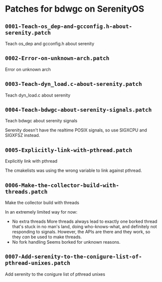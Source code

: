 # Patches for bdwgc on SerenityOS

## `0001-Teach-os_dep-and-gcconfig.h-about-serenity.patch`

Teach os_dep and gcconfig.h about serenity


## `0002-Error-on-unknown-arch.patch`

Error on unknown arch


## `0003-Teach-dyn_load.c-about-serenity.patch`

Teach dyn_load.c about serenity


## `0004-Teach-bdwgc-about-serenity-signals.patch`

Teach bdwgc about serenity signals

Serenity doesn't have the realtime POSIX signals, so use SIGXCPU and
SIGXFSZ instead.

## `0005-Explicitly-link-with-pthread.patch`

Explicitly link with pthread

The cmakelists was using the wrong variable to link against pthread.

## `0006-Make-the-collector-build-with-threads.patch`

Make the collector build with threads

In an extremely limited way for now:
- No extra threads
    More threads always lead to exactly one borked thread that's stuck
    in no man's land, doing who-knows-what, and definitely not
    responding to signals.
    However, the APIs are there and they work, so they *can* be used to
    make threads.
- No fork handling
    Seems borked for unknown reasons.

## `0007-Add-serenity-to-the-conigure-list-of-pthread-unixes.patch`

Add serenity to the conigure list of pthread unixes


